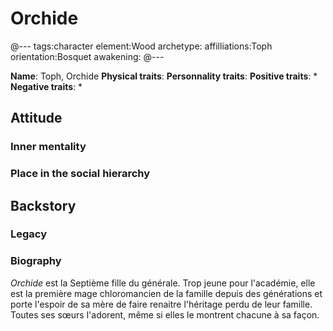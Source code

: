 # Orchide

@---
tags:character
element:Wood
archetype:
affilliations:Toph
orientation:Bosquet
awakening:
@---

**Name**: Toph, Orchide
**Physical traits**:
**Personnality traits**:
**Positive traits**:
 *
**Negative traits**:
 *

## Attitude
### Inner mentality
### Place in the social hierarchy

## Backstory
### Legacy
### Biography

*Orchide* est la Septième fille du générale. Trop jeune pour l'académie, elle est la première mage chloromancien de la famille depuis des générations et porte l'espoir de sa mère de faire renaitre l'héritage perdu de leur famille. Toutes ses sœurs l'adorent, même si elles le montrent chacune à sa façon.
